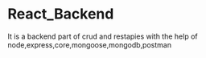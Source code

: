 # React_Backend
It is a backend part of crud and restapies with the help of node,express,core,mongoose,mongodb,postman
